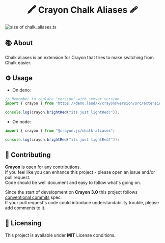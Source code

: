 <h1 align="center">🖍️ Crayon Chalk Aliases 🩹</h1>

![size of chalk_aliases.ts](https://github.com/crayon-js/crayon/raw/main/docs/badges/size/chalk_aliases.svg)

## 📚 About

Chalk aliases is an extension for Crayon that tries to make switching from Chalk
easier.

## ⚙️ Usage

- On deno:

```ts
// Remember to replace "version" with semver version
import { crayon } from "https://deno.land/x/crayon@version/src/extensions/chalk_aliases.ts";

console.log(crayon.brightRed("its just lightRed!"));
```

- On node:

```ts
import { crayon } from "@crayon.js/chalk-aliases";

console.log(crayon.brightRed("its just lightRed!"));
```

## 🤝 Contributing

**Crayon** is open for any contributions. <br /> If you feel like you can
enhance this project - please open an issue and/or pull request. <br /> Code
should be well document and easy to follow what's going on.

Since the start of development on **Crayon 3.0** this project follows
[conventional commits](https://www.conventionalcommits.org/en/v1.0.0/) spec.
<br /> If your pull request's code could introduce understandability trouble,
please add comments to it.

## 📝 Licensing

This project is available under **MIT** License conditions.
